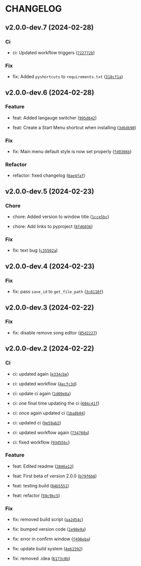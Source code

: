 # CHANGELOG



## v2.0.0-dev.7 (2024-02-28)

### Ci

* ci: Updated workflow triggers ([`722772b`](https://github.com/BenjaminHalko/WiiMusicEditorPlus/commit/722772baea262bb190e6cdf5e0434a402dff5902))

### Fix

* fix: Added `pyshortcuts` to `requirements.txt` ([`318cf1a`](https://github.com/BenjaminHalko/WiiMusicEditorPlus/commit/318cf1a4f1aeca581979944f4a3f2a9ad5b06b6d))


## v2.0.0-dev.6 (2024-02-28)

### Feature

* feat: Added langauge switcher ([`995d642`](https://github.com/BenjaminHalko/WiiMusicEditorPlus/commit/995d642fb5add998be1eb2031047aecf9d16737a))

* feat: Create a Start Menu shortcut when installing ([`3d6db90`](https://github.com/BenjaminHalko/WiiMusicEditorPlus/commit/3d6db9077fd57286e745209c37befab7b6611b8b))

### Fix

* fix: Main menu default style is now set properly ([`fd0366b`](https://github.com/BenjaminHalko/WiiMusicEditorPlus/commit/fd0366b581a04d07393587a277c61d1cac567a6d))

### Refactor

* refactor: fixed changelog ([`0ae4faf`](https://github.com/BenjaminHalko/WiiMusicEditorPlus/commit/0ae4faf241ef96e2c96b42f5eba3a098611522c3))


## v2.0.0-dev.5 (2024-02-23)

### Chore

* chore: Added version to window title ([`1cce5bc`](https://github.com/BenjaminHalko/WiiMusicEditorPlus/commit/1cce5bcc1740764f24a3306063bf547f94fced6b))

* chore: Add links to pyproject ([`8f46036`](https://github.com/BenjaminHalko/WiiMusicEditorPlus/commit/8f46036dba6ef5e7a8cc3d9246603545a9532bdf))

### Fix

* fix: text bug ([`c35502a`](https://github.com/BenjaminHalko/WiiMusicEditorPlus/commit/c35502a2db09dd1dd09f7a9a592df0648ef53c02))


## v2.0.0-dev.4 (2024-02-23)

### Fix

* fix: pass `save_id` to `get_file_path` ([`3c8110f`](https://github.com/BenjaminHalko/WiiMusicEditorPlus/commit/3c8110f0ab8781caaf0d85886981acb48b3ef9fd))


## v2.0.0-dev.3 (2024-02-22)

### Fix

* fix: disable remove song editor ([`85d2227`](https://github.com/BenjaminHalko/WiiMusicEditorPlus/commit/85d2227bd1327f059fffb36523861d318902bb15))


## v2.0.0-dev.2 (2024-02-22)

### Ci

* ci: updated again ([`e334cbe`](https://github.com/BenjaminHalko/WiiMusicEditorPlus/commit/e334cbe065b1d7f262f46937d99e329687f3c9f6))

* ci: updated workflow ([`4ecfc3d`](https://github.com/BenjaminHalko/WiiMusicEditorPlus/commit/4ecfc3d72484f0064cba74d973c15c1aa96b881a))

* ci: update ci again ([`1d09e8a`](https://github.com/BenjaminHalko/WiiMusicEditorPlus/commit/1d09e8a45de17f03a6b9ac2d7c1a1781ce8bb875))

* ci: one final time updating the ci ([`604c41f`](https://github.com/BenjaminHalko/WiiMusicEditorPlus/commit/604c41f9ca1e1f97273e03a2a7d680dd1181cb17))

* ci: once again updated ci ([`1ba8b04`](https://github.com/BenjaminHalko/WiiMusicEditorPlus/commit/1ba8b0442907e665f3a51ec0cc3d39222676c7e6))

* ci: updated ci ([`9e59ab2`](https://github.com/BenjaminHalko/WiiMusicEditorPlus/commit/9e59ab2f52ead094700d44d63a9e9c3930893716))

* ci: updated workflow again ([`734760a`](https://github.com/BenjaminHalko/WiiMusicEditorPlus/commit/734760ab707755f681df6f681df32b9b0c78ace1))

* ci: fixed workflow ([`93d55bc`](https://github.com/BenjaminHalko/WiiMusicEditorPlus/commit/93d55bc4addd07d0bb620e84d424ceae72e44e0f))

### Feature

* feat: Edited readme ([`3846a12`](https://github.com/BenjaminHalko/WiiMusicEditorPlus/commit/3846a12a01336bb2d181c146a0c7c03e5d517f87))

* feat: First beta of version 2.0.0 ([`b79f6b6`](https://github.com/BenjaminHalko/WiiMusicEditorPlus/commit/b79f6b6c41e8ac54e3590265eae120c725b160a0))

* feat: testing build ([`04b5551`](https://github.com/BenjaminHalko/WiiMusicEditorPlus/commit/04b5551fce6d94671cb015eda07f73b469480e75))

* feat: refactor ([`50c9bc5`](https://github.com/BenjaminHalko/WiiMusicEditorPlus/commit/50c9bc523e9b17344a2723c112d4a487389e5ad3))

### Fix

* fix: removed build script ([`aa2d54c`](https://github.com/BenjaminHalko/WiiMusicEditorPlus/commit/aa2d54c99a8d590d2f5182ae053e09c0c2678852))

* fix: bumped version code ([`1e98e9a`](https://github.com/BenjaminHalko/WiiMusicEditorPlus/commit/1e98e9acf6ac4b9efde5c07d4541a5be15503981))

* fix: error in confirm window ([`f498eba`](https://github.com/BenjaminHalko/WiiMusicEditorPlus/commit/f498eba377afa65535301ae277f718d40d2fe3c1))

* fix: update build system ([`4e61592`](https://github.com/BenjaminHalko/WiiMusicEditorPlus/commit/4e61592f6319bab46e932ee21f4eedf971fcc492))

* fix: removed .idea ([`6173c0b`](https://github.com/BenjaminHalko/WiiMusicEditorPlus/commit/6173c0b9c77647a9665a250f78425381a8dd9b0b))
